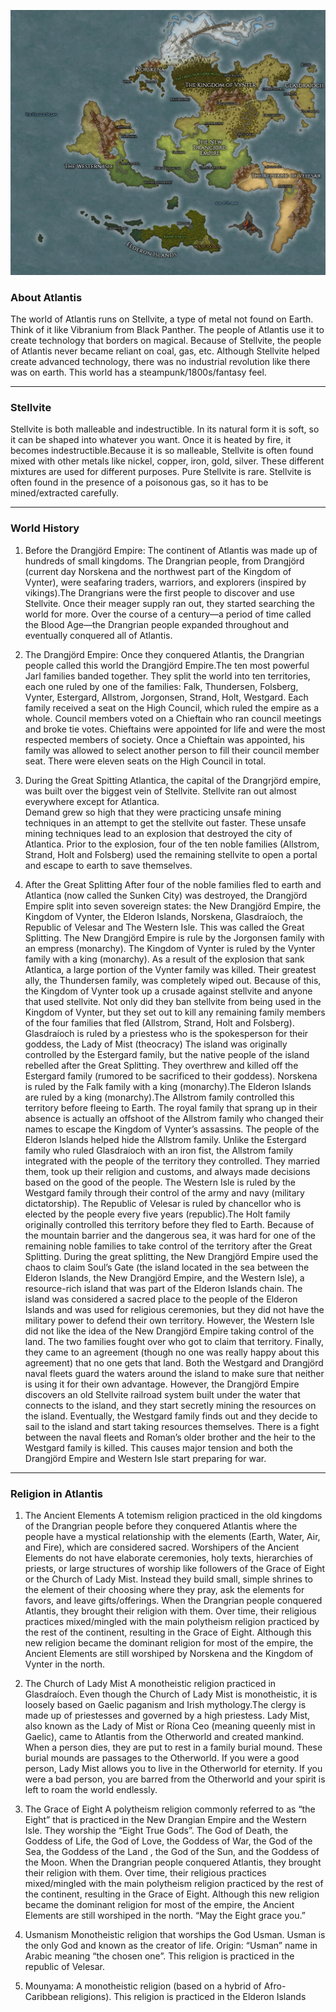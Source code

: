 ![Atlantis: After the Great Splitting](/webmapping_final_group-main/img/Atlantis.jpg "Atlantis")

### About Atlantis
The world of Atlantis runs on Stellvite, a type of metal not found on Earth. Think of it like Vibranium from Black Panther. The people of Atlantis use it to create technology that borders on magical. Because of Stellvite, the people of Atlantis never became reliant on coal, gas, etc. Although Stellvite helped create advanced technology, there was no industrial revolution like there was on earth. This world has a steampunk/1800s/fantasy feel. 

----------
### Stellvite
Stellvite is both malleable and indestructible. In its natural form it is soft, so it can be shaped into whatever you want. Once it is heated by fire, it becomes indestructible.Because it is so malleable, Stellvite is often found mixed with other metals like nickel, copper, iron, gold, silver. These different mixtures are used for different purposes. Pure Stellvite is rare. Stellvite is often found in the presence of a poisonous gas, so it has to be mined/extracted carefully.

 ----------
 ### World History
1. Before the Drangjörd Empire:
The continent of Atlantis was made up of hundreds of small kingdoms. The Drangrian people, from Drangjörd (current day Norskena and the northwest part of the Kingdom of Vynter), were seafaring traders, warriors, and explorers (inspired by vikings).The Drangrians were the first people to discover and use Stellvite. Once their meager supply ran out, they started searching the world for more. Over the course of a century—a period of time called the Blood Age—the Drangrian people expanded throughout and eventually conquered all of Atlantis. 
    
2. The Drangjörd Empire:
Once they conquered Atlantis, the Drangrian people called this world the Drangjörd Empire.The ten most powerful Jarl families banded together. They split the world into ten territories, each one ruled by one of the families: Falk, Thundersen, Folsberg, Vynter, Estergard, Allstrom, Jorgonsen, Strand, Holt, Westgard. Each family received a seat on the High Council, which ruled the empire as a whole. Council members voted on a Chieftain who ran council meetings and broke tie votes. Chieftains were appointed for life and were the most respected members of society. Once a Chieftain was appointed, his family was allowed to select another person to fill their council member seat. There were eleven seats on the High Council in total. 

3. During the Great Spitting
Atlantica, the capital of the Drangrjörd empire, was built over the biggest vein of Stellvite. Stellvite ran out almost everywhere except for Atlantica.  
Demand grew so high that they were practicing unsafe mining techniques in an attempt to get the stellvite out faster. These unsafe mining techniques lead to an explosion that destroyed the city of Atlantica. Prior to the explosion, four of the ten noble families (Allstrom, Strand, Holt and Folsberg) used the remaining stellvite to open a portal and escape to earth to save themselves. 


4. After the Great Splitting
After four of the noble families fled to earth and Atlantica (now called the Sunken City) was destroyed, the Drangjörd Empire split into seven sovereign states: the New Drangjörd Empire, the Kingdom of Vynter, the Elderon Islands, Norskena, Glasdraíoch, the Republic of Velesar and The Western Isle. This was called the Great Splitting. The New Drangjörd Empire is rule by the Jorgonsen family with an empress (monarchy). The Kingdom of Vynter is ruled by the Vynter family with a king (monarchy). As a result of the explosion that sank Atlantica, a large portion of the Vynter family was killed. Their greatest ally, the Thundersen family, was completely wiped out. Because of this, the Kingdom of Vynter took up a crusade against stellvite and anyone that used stellvite. Not only did they ban stellvite from being used in the Kingdom of Vynter, but they set out to kill any remaining family members of the four families that fled (Allstrom, Strand, Holt and Folsberg). Glasdraíoch is ruled by a priestess who is the spokesperson for their goddess, the Lady of Mist (theocracy)
The island was originally controlled by the Estergard family, but the native people of the island rebelled after the Great Splitting. They overthrew and killed off the Estergard family (rumored to be sacrificed to their goddess). Norskena is ruled by the Falk family with a king (monarchy).The Elderon Islands are ruled by a king (monarchy).The Allstrom family controlled this territory before fleeing to Earth. The royal family that sprang up in their absence is actually an offshoot of the Allstrom family who changed their names to escape the Kingdom of Vynter’s assassins. The people of the Elderon Islands helped hide the Allstrom family. Unlike the Estergard family who ruled Glasdraíoch with an iron fist, the Allstrom family integrated with the people of the territory they controlled. They married them, took up their religion and customs, and always made decisions based on the good of the people. The Western Isle is ruled by the Westgard family through their control of the army and navy (military dictatorship). The Republic of Velesar is ruled by chancellor who is elected by the people every five years (republic).The Holt family originally controlled this territory before they fled to Earth. Because of the mountain barrier and the dangerous sea, it was hard for one of the remaining noble families to take control of the territory after the Great Splitting. During the great splitting, the New Drangjörd Empire used the chaos to claim Soul’s Gate (the island located in the sea between the Elderon Islands, the New Drangjörd Empire, and the Western Isle), a resource-rich island that was part of the Elderon Islands chain. The island was considered a sacred place to the people of the Elderon Islands and was used for religious ceremonies, but they did not have the military power to defend their own territory. However, the Western Isle did not like the idea of the New Drangjörd Empire taking control of the land. The two families fought over who got to claim that territory. Finally, they came to an agreement (though no one was really happy about this agreement) that no one gets that land. Both the Westgard and Drangjörd naval fleets guard the waters around the island to make sure that neither is using it for their own advantage. However, the Drangjörd Empire discovers an old Stellvite railroad system built under the water that connects to the island, and they start secretly mining the resources on the island. Eventually, the Westgard family finds out and they decide to sail to the island and start taking resources themselves. There is a fight between the naval fleets and Roman’s older brother and the heir to the Westgard family is killed. This causes major tension and both the Drangjörd Empire and Western Isle start preparing for war. 

----------
 ### Religion in Atlantis
1. The Ancient Elements
A totemism religion practiced in the old kingdoms of the Drangrian people before they conquered Atlantis where the people have a mystical relationship with the elements (Earth, Water, Air, and Fire), which are considered sacred. Worshipers of the Ancient Elements do not have elaborate ceremonies, holy texts, hierarchies of priests, or large structures of worship like followers of the Grace of Eight or the Church of Lady Mist. Instead they build small, simple shrines to the element of their choosing where they pray, ask the elements for favors, and leave gifts/offerings. When the Drangrian people conquered Atlantis, they brought their religion with them. Over time, their religious practices mixed/mingled with the main polytheism religion practiced by the rest of the continent, resulting in the Grace of Eight. Although this new religion became the dominant religion for most of the empire, the Ancient Elements are still worshiped by Norskena and the Kingdom of Vynter in the north.

2. The Church of Lady Mist
A monotheistic religion practiced in Glasdraíoch. Even though the Church of Lady Mist is monotheistic, it is loosely based on Gaelic paganism and Irish mythology.The clergy is made up of priestesses and governed by a high priestess. Lady Mist, also known as the Lady of Mist or Ríona Ceo (meaning queenly mist in Gaelic), came to Atlantis from the Otherworld and created mankind. When a person dies, they are put to rest in a family burial mound. These burial mounds are passages to the Otherworld. If you were a good person, Lady Mist allows you to live in the Otherworld for eternity. If you were a bad person, you are barred from the Otherworld and your spirit is left to roam the world endlessly.  


3. The Grace of Eight
A polytheism religion commonly referred to as “the Eight” that is practiced in the New Drangian Empire and the Western Isle.
They worship the “Eight True Gods”. The God of Death, the Goddess of Life, the God of Love, the Goddess of War, the God of the Sea, the Goddess of the Land , the God of the Sun, and the Goddess of the Moon. When the Drangrian people conquered Atlantis, they brought their religion with them. Over time, their religious practices mixed/mingled with the main polytheism religion practiced by the rest of the continent, resulting in the Grace of Eight. Although this new religion became the dominant religion for most of the empire, the Ancient Elements are still worshiped in the north. “May the Eight grace you.”

4. Usmanism 
Monotheistic religion that worships the God Usman. Usman is the only God and known as the creator of life.  Origin: “Usman” name in Arabic meaning “the chosen one”. This religion is practiced in the republic of Velesar. 


5. Mounyama: 
A monotheistic religion (based on a hybrid of Afro-Caribbean religions). This religion is practiced in the Elderon Islands



